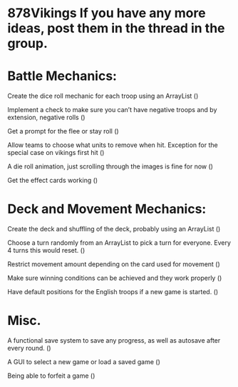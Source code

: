 # 878Vikings If you have any more ideas, post them in the thread in the group. 
# Battle Mechanics:
Create the dice roll mechanic for each troop using an ArrayList ()

Implement a check to make sure you can’t have negative troops and by extension, negative rolls ()

Get a prompt for the flee or stay roll ()

Allow teams to choose what units to remove when hit. Exception for the special case on vikings first hit ()

A die roll animation, just scrolling through the images is fine for now ()

Get the effect cards working ()


# Deck and Movement Mechanics:
Create the deck and shuffling of the deck, probably using an ArrayList ()

Choose a turn randomly from an ArrayList to pick a turn for everyone. Every 4 turns this would reset. ()

Restrict movement amount depending on the card used for movement ()

Make sure winning conditions can be achieved and they work properly ()

Have default positions for the English troops if a new game is started. ()


# Misc.
A functional save system to save any progress, as well as autosave after every round. ()

A GUI to select a new game or load a saved game ()

Being able to forfeit a game ()
